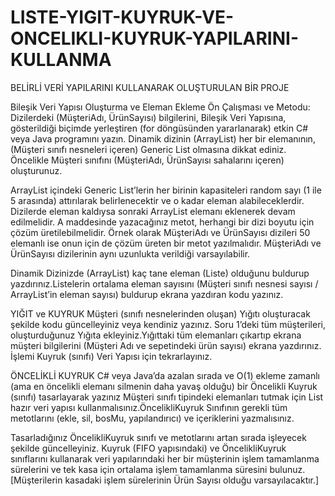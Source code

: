 # LISTE-YIGIT-KUYRUK-VE-ONCELIKLI-KUYRUK-YAPILARINI-KULLANMA
BELİRLİ VERİ YAPILARINI KULLANARAK OLUŞTURULAN BİR PROJE


Bileşik Veri Yapısı Oluşturma ve Eleman Ekleme Ön Çalışması ve Metodu: Dizilerdeki (MüşteriAdı, ÜrünSayısı) bilgilerini, 
Bileşik Veri Yapısına, gösterildiği biçimde yerleştiren (for döngüsünden yararlanarak) etkin C# veya Java programını yazın.
Dinamik dizinin (ArrayList) her bir elemanının, (Müşteri sınıfı nesneleri içeren) Generic List olmasına dikkat ediniz. 
Öncelikle Müşteri sınıfını (MüşteriAdı, ÜrünSayısı sahalarını içeren) oluşturunuz.  

ArrayList içindeki Generic List’lerin her birinin kapasiteleri random sayı (1 ile 5 arasında) attırılarak belirlenecektir ve o kadar eleman alabileceklerdir. 
Dizilerde eleman kaldıysa sonraki ArrayList elemanı eklenerek devam edilmelidir. A maddesinde yazacağınız metot, herhangi bir dizi boyutu için çözüm üretilebilmelidir. 
Örnek olarak MüşteriAdı ve ÜrünSayısı dizileri 50 elemanlı ise onun için de çözüm üreten bir metot yazılmalıdır. 
MüşteriAdı ve ÜrünSayısı dizilerinin aynı uzunlukta verildiği varsayılabilir.  

Dinamik Dizinizde (ArrayList) kaç tane eleman (Liste) olduğunu buldurup yazdırınız.Listelerin ortalama eleman sayısını 
(Müşteri sınıfı nesnesi sayısı / ArrayList’in eleman sayısı) buldurup ekrana yazdıran kodu yazınız.

YIĞIT ve KUYRUK 
Müşteri (sınıfı nesnelerinden oluşan) Yığıtı oluşturacak şekilde kodu güncelleyiniz veya kendiniz yazınız. 
Soru 1’deki tüm müşterileri, oluşturduğunuz Yığıta ekleyiniz.Yığıttaki tüm elemanları çıkartıp ekrana müşteri bilgilerini 
(Müşteri Adı ve sepetindeki ürün sayısı) ekrana yazdırınız.
İşlemi Kuyruk (sınıfı) Veri Yapısı için tekrarlayınız.

ÖNCELİKLİ KUYRUK
C# veya Java’da azalan sırada ve O(1) ekleme zamanlı (ama en öncelikli elemanı silmenin daha yavaş olduğu) bir Öncelikli Kuyruk (sınıfı) tasarlayarak yazınız 
Müşteri sınıfı tipindeki elemanları tutmak için List hazır veri yapısı kullanmalısınız.ÖncelikliKuyruk Sınıfının gerekli tüm metotlarını (ekle, sil, bosMu, yapılandırıcı) 
ve içeriklerini yazmalısınız. 

Tasarladığınız ÖncelikliKuyruk sınıfı ve metotlarını artan sırada işleyecek şekilde güncelleyiniz. 
Kuyruk (FIFO yapısındaki) ve ÖncelikliKuyruk sınıflarını kullanarak veri yapılarındaki her bir müşterinin işlem tamamlanma sürelerini ve 
tek kasa için ortalama işlem tamamlanma süresini bulunuz. [Müşterilerin kasadaki işlem sürelerinin Ürün Sayısı olduğu varsayılacaktır.]

